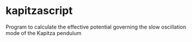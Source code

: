 # kapitzascript
Program to calculate the effective potential governing the slow oscillation mode of the Kapitza pendulum

